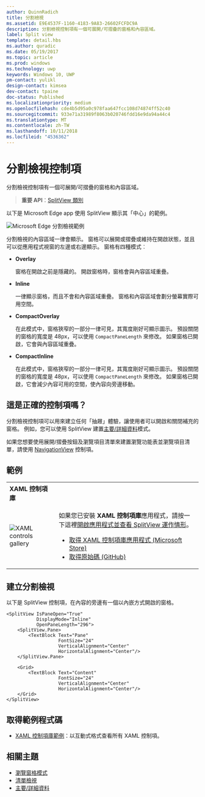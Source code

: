 ```yaml
---
author: QuinnRadich
title: 分割檢視
ms.assetid: E9E4537F-1160-4183-9A83-26602FCFDC9A
description: 分割檢視控制項有一個可展開/可摺疊的窗格和內容區域。
label: Split view
template: detail.hbs
ms.author: quradic
ms.date: 05/19/2017
ms.topic: article
ms.prod: windows
ms.technology: uwp
keywords: Windows 10, UWP
pm-contact: yulikl
design-contact: kimsea
dev-contact: tpaine
doc-status: Published
ms.localizationpriority: medium
ms.openlocfilehash: cde4b5d95a0c978faa647fcc108d74874ff52c40
ms.sourcegitcommit: 933e71a31989f8063b020746fdd16e9da94a44c4
ms.translationtype: MT
ms.contentlocale: zh-TW
ms.lasthandoff: 10/11/2018
ms.locfileid: "4536362"
---
```

# <a name="split-view-control"></a>分割檢視控制項

分割檢視控制項有一個可展開/可摺疊的窗格和內容區域。

> **重要 API**：[SplitView 類別](https://msdn.microsoft.com/library/windows/apps/dn864360)

以下是 Microsoft Edge app 使用 SplitView 顯示其「中心」的範例。

![Microsoft Edge 分割檢視範例](images/split_view_Edge.png)


 分割檢視的內容區域一律會顯示。 窗格可以展開或摺疊或維持在開啟狀態，並且可以從應用程式視窗的左邊或右邊顯示。 窗格有四種模式︰

-   **Overlay**

    窗格在開啟之前是隱藏的。 開啟窗格時，窗格會與內容區域重疊。

-   **Inline**

    一律顯示窗格，而且不會和內容區域重疊。 窗格和內容區域會劃分螢幕實際可用空間。

-   **CompactOverlay**

    在此模式中，窗格狹窄的一部分一律可見，其寬度剛好可顯示圖示。 預設關閉的窗格的寬度是 48px，可以使用 `CompactPaneLength` 來修改。 如果窗格已開啟，它會與內容區域重疊。

-   **CompactInline**

    在此模式中，窗格狹窄的一部分一律可見，其寬度剛好可顯示圖示。 預設關閉的窗格的寬度是 48px，可以使用 `CompactPaneLength` 來修改。 如果窗格已開啟，它會減少內容可用的空間，使內容向旁邊移動。

## <a name="is-this-the-right-control"></a>這是正確的控制項嗎？

分割檢視控制項可以用來建立任何「抽屜」體驗，讓使用者可以開啟和關閉補充的窗格。 例如，您可以使用 SplitView 建置[主要/詳細資料](master-details.md)模式。

如果您想要使用展開/摺疊按鈕及瀏覽項目清單來建置瀏覽功能表並瀏覽項目清單，請使用 [NavigationView](navigationview.md) 控制項。

## <a name="examples"></a>範例

<table>
<th align="left">XAML 控制項庫<th>
<tr>
<td><img src="images/xaml-controls-gallery-sm.png" alt="XAML controls gallery"></img></td>
<td>
    <p>如果您已安裝 <strong style="font-weight: semi-bold">XAML 控制項庫</strong>應用程式，請按一下這裡<a href="xamlcontrolsgallery:/item/SplitView">開啟應用程式並查看 SplitView 運作情形</a>。</p>
    <ul>
    <li><a href="https://www.microsoft.com/store/productId/9MSVH128X2ZT">取得 XAML 控制項庫應用程式 (Microsoft Store)</a></li>
    <li><a href="https://github.com/Microsoft/Windows-universal-samples/tree/master/Samples/XamlUIBasics">取得原始碼 (GitHub)</a></li>
    </ul>
</td>
</tr>
</table>

## <a name="create-a-split-view"></a>建立分割檢視

以下是 SplitView 控制項，在內容的旁邊有一個以內嵌方式開啟的窗格。
```xaml
<SplitView IsPaneOpen="True"
           DisplayMode="Inline"
           OpenPaneLength="296">
    <SplitView.Pane>
        <TextBlock Text="Pane"
                   FontSize="24"
                   VerticalAlignment="Center"
                   HorizontalAlignment="Center"/>
    </SplitView.Pane>

    <Grid>
        <TextBlock Text="Content"
                   FontSize="24"
                   VerticalAlignment="Center"
                   HorizontalAlignment="Center"/>
    </Grid>
</SplitView>
```

## <a name="get-the-sample-code"></a>取得範例程式碼

- [XAML 控制項庫範例](https://github.com/Microsoft/Windows-universal-samples/tree/master/Samples/XamlUIBasics)：以互動式格式查看所有 XAML 控制項。

## <a name="related-topics"></a>相關主題
- [瀏覽窗格模式](navigationview.md)
- [清單檢視](lists.md)
- [主要/詳細資料](master-details.md)
